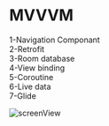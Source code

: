 <h1> MVVVM </h1> 
1-Navigation Componant <br>
2-Retrofit<br>
3-Room database<br>
4-View binding<br>
5-Coroutine<br>
6-Live data<br>
7-Glide

![screenView](https://github.com/aliyayman/MVVM_NewsApp/assets/80852905/ebdc6700-c2d4-4c1c-84d5-5577fa04bfff)
